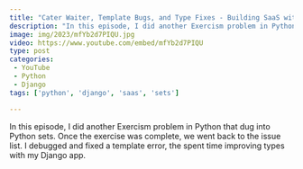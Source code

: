 ```yaml
---
title: "Cater Waiter, Template Bugs, and Type Fixes - Building SaaS with Python and Django #155"
description: "In this episode, I did another Exercism problem in Python that dug into Python sets. Once the exercise was complete, we went back to the issue list. I debugged and fixed a template error, the spent time improving types with my Django app."
image: img/2023/mfYb2d7PIQU.jpg
video: https://www.youtube.com/embed/mfYb2d7PIQU
type: post
categories:
 - YouTube
 - Python
 - Django
tags: ['python', 'django', 'saas', 'sets']

---
```


In this episode, I did another Exercism problem in Python that dug into Python sets. Once the exercise was complete, we went back to the issue list. I debugged and fixed a template error, the spent time improving types with my Django app.
